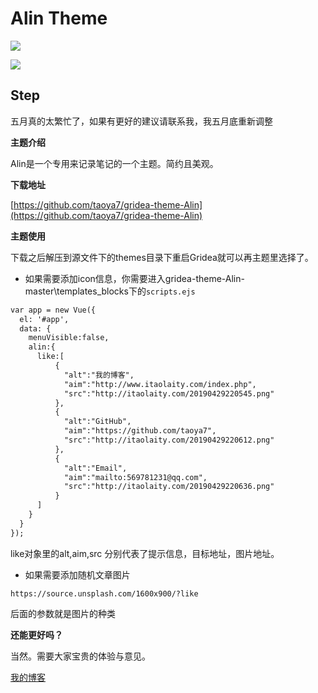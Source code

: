 # Alin Theme

![](https://ws1.sinaimg.cn/large/005Lno3ugy1g2ksig0w5zj31hc0u0b29.jpg)


![](https://ws1.sinaimg.cn/large/005Lno3ugy1g2ksivfs2dj30u01hcdvv.jpg)

## Step

五月真的太繁忙了，如果有更好的建议请联系我，我五月底重新调整


**主题介绍**

Alin是一个专用来记录笔记的一个主题。简约且美观。

**下载地址**

[https://github.com/taoya7/gridea-theme-Alin](https://github.com/taoya7/gridea-theme-Alin)

**主题使用**

下载之后解压到源文件下的themes目录下重启Gridea就可以再主题里选择了。

- 如果需要添加icon信息，你需要进入gridea-theme-Alin-master\templates\_blocks下的`scripts.ejs`

```html
var app = new Vue({
  el: '#app',
  data: {
    menuVisible:false,
    alin:{
      like:[
          {
            "alt":"我的博客",
            "aim":"http://www.itaolaity.com/index.php",
            "src":"http://itaolaity.com/20190429220545.png"
          },
          {
            "alt":"GitHub",
            "aim":"https://github.com/taoya7",
            "src":"http://itaolaity.com/20190429220612.png"
          },
          {
            "alt":"Email",
            "aim":"mailto:569781231@qq.com",
            "src":"http://itaolaity.com/20190429220636.png"
          }
      ]
    }
  }
});
```

like对象里的alt,aim,src 分别代表了提示信息，目标地址，图片地址。


- 如果需要添加随机文章图片

`https://source.unsplash.com/1600x900/?like`

后面的参数就是图片的种类



**还能更好吗？**

当然。需要大家宝贵的体验与意见。

[我的博客](http://www.itaolaity.com)



